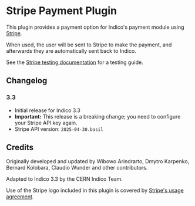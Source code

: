 # Stripe Payment Plugin

This plugin provides a payment option for Indico's payment module using [Stripe][stripe].

When used, the user will be sent to Stripe to make the payment, and afterwards
they are automatically sent back to Indico.

See the [Stripe testing documentation][stripe-testing] for a testing guide.

## Changelog

### 3.3

- Initial release for Indico 3.3
- **Important:** This release is a breaking change; you need to configure your Stripe API key again.
- Stripe API version: `2025-04-30.basil`

## Credits

Originally developed and updated by Wibowo Arindrarto, Dmytro Karpenko, Bernard Kolobara,
Claudio Wunder and other contributors.

Adapted to Indico 3.3 by the CERN Indico Team.

Use of the Stripe logo included in this plugin is covered by [Stripe's usage agreement][stripe-terms].


[stripe]: https://stripe.com
[stripe-testing]: https://stripe.com/docs/testing
[stripe-terms]: https://stripe.com/marks/legal

